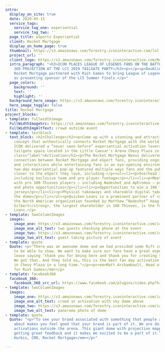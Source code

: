 ```yaml
---
intro:
  display_on_site: true
  date: 2020-05-15
  service_tags:
    service_tag_one: experiential
    service_tag_two: ''
  page_title: eSports Experiential
  client: Rocket Mortgage
  display_on_home_page: true
  thumbnail: https://s3.amazonaws.com/forestry.iconinteractive.com/lol-thumb.jpg
  project_url: ''
  client_logo: https://s3.amazonaws.com/forestry.iconinteractive.com/RocketMortgage.png
  intro_paragraph: "<h3>ICON PLACES LEAGUE OF LEGENDS FANS ON THE BATTLEFIELD THROUGH
    360 PROJECTION AT THE LCS 2019 TAILGATE PARTY</h3><p></p><p>Doubling down on eSports,
    Rocket Mortgage partnered with Riot Games to bring League of Legends to Detroit
    as presenting sponsor of the LCS Summer Finals.</p>"
  page_colors:
    background: ''
    text: ''
    highlight: ''
  background_hero_image: https://s3.amazonaws.com/forestry.iconinteractive.com/spoke-test.png
  hero_image_toggle: false
title: Rocket Mortgage
project_blocks:
- template: fullwidthimage
  FullWidthImageSrc: https://s3.amazonaws.com/forestry.iconinteractive.com/icon_rocket_mortgage_outside.jpg
  FullWidthImgAltText: crowd outside event
- template: textblock
  text_block: <h2>Challenge</h2><p>Come up with a stunning and attractive experiential
    concept that authentically connects Rocket Mortgage with the world of eSports.
    ICON delivered a “never seen before” experiential activation leveraging a 40’x40’
    tailgate space located in the Little Caesar’s Arena Chevy Plaza in Detroit, Michigan.</p><h2
    class="label">Activation</h2><p>The Rocket Mortgage Nexus delivered a genuine
    connection between Rocket Mortgage and eSport fans, providing ongoing dialogue
    and interactions while entertaining fans in an eye-opening environment.</p><p>Our
    two-day experiential pop-up featured multiple ways fans and the public could get
    closer to the eSport they love, including:</p><ul><li><p>Overhead 360 gameplay
    including exclusive team and pro player footage</p></li><li><p>Meet and greets
    with pro 100 Thieves players – including Nadeshot and Aphromoo – provided autograph
    and photo opportunities</p></li><li><p>Opportunities to win a 100 Thieves autographed
    jersey</p></li><li><p>Physical takeaways and shareable digital takeaways throughout
    the dome</p></li></ul><p>Quicken Loans is a prominent partner of <strong>100 Thieves</strong>,
    the North American organization founded by Matthew “Nadeshot” Haag in 2017. <strong>Dan
    Gilbert</strong>, the largest shareholder in 100 Thieves, is the founder of Quicken
    Loans.</p>
- template: twoColumnImages
  images:
    image_one: https://s3.amazonaws.com/forestry.iconinteractive.com/icon_rocket_mortgage_tall_left.jpg
    image_one_alt_text: two guests checking phone at the event
    image_two: https://s3.amazonaws.com/forestry.iconinteractive.com/icon_rocket_mortgage_tall_right.jpg
    image_two_alt_text: guest taking picture of event
- template: quote
  Quote: <p>"There was an awesome dome and we had provided some Rift content for them
    to be able to show. We want to make sure our fans have a great experience and
    leave saying ‘thank you for being here and thank you for creating this experience.’
    We got that. And they told us… this is the best fan day activation we have seen
    in Chevy Plaza in a long time."</p><p><em>Matt Archambault, Head of NA Partnerships
    for Riot Games</em></p>
- template: facebook360
  facebook_360:
    facebook_360_src_url: https://www.facebook.com/plugins/video.php?href=https%3A%2F%2Fwww.facebook.com%2Ficoninteractive%2Fvideos%2F841727376222383%2F&show_text=false&width=734&appId=192530658855251&height=415
- template: twoColumnImages
  images:
    image_one: https://s3.amazonaws.com/forestry.iconinteractive.com/icon_rocket_mortgage_small_left.jpg
    image_one_alt_text: crowd at activation with sky dome above
    image_two: https://s3.amazonaws.com/forestry.iconinteractive.com/icon_rocket_mortgage_small_right.jpg
    image_two_alt_text: panorama photo of dome
- template: quote
  Quote: "<p>“To see your brand associated with something that people are so excited
    about makes you feel good that your brand is part of it. We are doing really amazing
    activations outside the arena. This giant dome with projection mapping. We are
    getting great feedback and it makes me excited to be a part of it.”</p><p><em>Casey
    Hurbis, CMO, Rocket Mortgage</em></p>"

---
```

